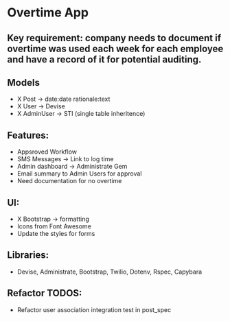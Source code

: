 # Overtime App

## Key requirement: company needs to document if overtime was used each week for each employee and have a record of it for potential auditing.

## Models

- X Post -> date:date rationale:text
- X User -> Devise
- X AdminUser -> STI (single table inheritence)

## Features:
- Appsroved Workflow
- SMS Messages -> Link to log time
- Admin dashboard -> Administrate Gem
- Email summary to Admin Users for approval
- Need documentation for no overtime

## UI: 
- X Bootstrap -> formatting
- Icons from Font Awesome
- Update the styles for forms

## Libraries:
- Devise, Administrate, Bootstrap, Twilio, Dotenv, Rspec, Capybara

## Refactor TODOS:
- Refactor user association integration test in post_spec